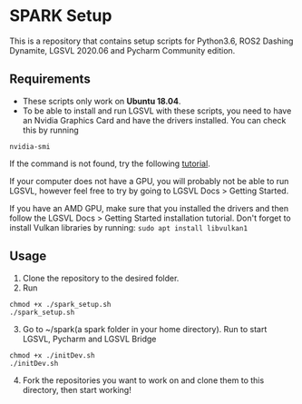 # SPARK Setup
This is a repository that contains setup scripts for Python3.6, ROS2 Dashing Dynamite, LGSVL 2020.06 and Pycharm Community edition. 
## Requirements
* These scripts only work on __Ubuntu 18.04__.
* To be able to install and run LGSVL with these scripts, you need to have an Nvidia Graphics Card and have the drivers installed. 
You can check this by running 
```shell
nvidia-smi
```
If the command is not found, try the following [tutorial](https://medium.com/@sreenithyc21/nvidia-driver-installation-for-ubuntu-18-04-2020-2918be830d0f).

If your computer does not have a GPU, you will probably not be able to run LGSVL, however feel free to try by going to LGSVL Docs > Getting Started.

If you have an AMD GPU, make sure that you installed the drivers and then follow the LGSVL Docs > Getting Started installation tutorial. Don't forget to install 
Vulkan libraries by running: `sudo apt install libvulkan1`

## Usage
1. Clone the repository to the desired folder. 
2. Run  
```shell
chmod +x ./spark_setup.sh
./spark_setup.sh
```
3. Go to ~/spark(a spark folder in your home directory). Run to start LGSVL, Pycharm and LGSVL Bridge
```shell
chmod +x ./initDev.sh
./initDev.sh
``` 
4. Fork the repositories you want to work on and clone them to this directory, then start working!
